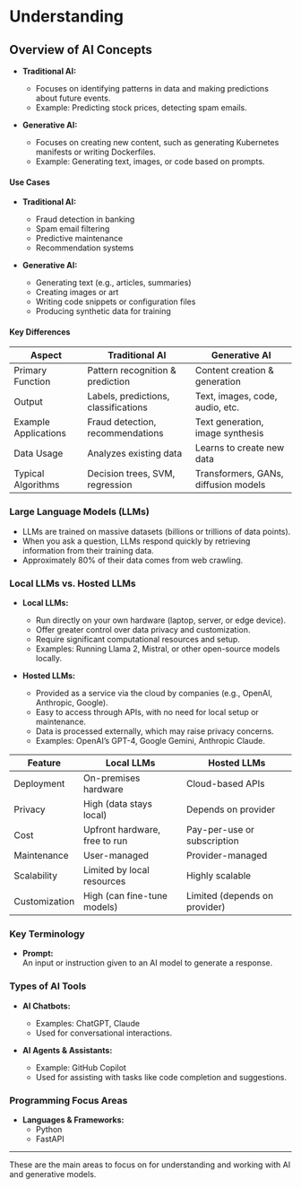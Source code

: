 # Understanding

## Overview of AI Concepts

- **Traditional AI:**  
    - Focuses on identifying patterns in data and making predictions about future events.  
    - Example: Predicting stock prices, detecting spam emails.

- **Generative AI:**  
    - Focuses on creating new content, such as generating Kubernetes manifests or writing Dockerfiles.  
    - Example: Generating text, images, or code based on prompts.

#### Use Cases

- **Traditional AI:**
    - Fraud detection in banking
    - Spam email filtering
    - Predictive maintenance
    - Recommendation systems

- **Generative AI:**
    - Generating text (e.g., articles, summaries)
    - Creating images or art
    - Writing code snippets or configuration files
    - Producing synthetic data for training

#### Key Differences

| Aspect                | Traditional AI                          | Generative AI                              |
|-----------------------|-----------------------------------------|--------------------------------------------|
| Primary Function      | Pattern recognition & prediction        | Content creation & generation              |
| Output                | Labels, predictions, classifications    | Text, images, code, audio, etc.            |
| Example Applications  | Fraud detection, recommendations        | Text generation, image synthesis           |
| Data Usage            | Analyzes existing data                  | Learns to create new data                  |
| Typical Algorithms    | Decision trees, SVM, regression         | Transformers, GANs, diffusion models       |

### Large Language Models (LLMs)

- LLMs are trained on massive datasets (billions or trillions of data points).
- When you ask a question, LLMs respond quickly by retrieving information from their training data.
- Approximately 80% of their data comes from web crawling.

### Local LLMs vs. Hosted LLMs

- **Local LLMs:**  
    - Run directly on your own hardware (laptop, server, or edge device).
    - Offer greater control over data privacy and customization.
    - Require significant computational resources and setup.
    - Examples: Running Llama 2, Mistral, or other open-source models locally.

- **Hosted LLMs:**  
    - Provided as a service via the cloud by companies (e.g., OpenAI, Anthropic, Google).
    - Easy to access through APIs, with no need for local setup or maintenance.
    - Data is processed externally, which may raise privacy concerns.
    - Examples: OpenAI’s GPT-4, Google Gemini, Anthropic Claude.

| Feature         | Local LLMs                        | Hosted LLMs                        |
|-----------------|-----------------------------------|------------------------------------|
| Deployment      | On-premises hardware              | Cloud-based APIs                   |
| Privacy         | High (data stays local)           | Depends on provider                |
| Cost            | Upfront hardware, free to run     | Pay-per-use or subscription        |
| Maintenance     | User-managed                      | Provider-managed                   |
| Scalability     | Limited by local resources        | Highly scalable                    |
| Customization   | High (can fine-tune models)       | Limited (depends on provider)      |

### Key Terminology

- **Prompt:**  
    An input or instruction given to an AI model to generate a response.

### Types of AI Tools

- **AI Chatbots:**  
    - Examples: ChatGPT, Claude  
    - Used for conversational interactions.

- **AI Agents & Assistants:**  
    - Example: GitHub Copilot  
    - Used for assisting with tasks like code completion and suggestions.

### Programming Focus Areas

- **Languages & Frameworks:**  
    - Python  
    - FastAPI

---

These are the main areas to focus on for understanding and working with AI and generative models.
